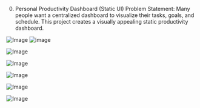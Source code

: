 0. Personal Productivity Dashboard (Static UI)
Problem Statement:
Many people want a centralized dashboard to visualize their tasks, goals, and schedule. This project creates a
visually appealing static productivity dashboard.

![Image](https://github.com/user-attachments/assets/fb34d7f7-fcfe-4fa9-92d5-989502af50ed)
![image](https://github.com/user-attachments/assets/eb5cee74-466c-4d27-9f12-1d67a9593316)

![Image](https://github.com/user-attachments/assets/838cb721-9ef4-430f-99a2-d2091c8d0648)

![Image](https://github.com/user-attachments/assets/b87d644f-333a-4e69-875f-e3c9a8fe7330)

![Image](https://github.com/user-attachments/assets/efd21ab8-2b80-434e-93fb-15c33e78ec4a)

![Image](https://github.com/user-attachments/assets/bb095c59-efc0-4d7c-9adf-6073b3644e37)

![Image](https://github.com/user-attachments/assets/d71c9926-c453-4545-b99a-bbfc4d3d9ed9)

